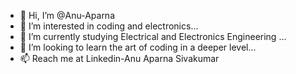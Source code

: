 - 👋 Hi, I’m @Anu-Aparna
- 👀 I’m interested in coding and electronics...
- 🌱 I’m currently studying Electrical and Electronics Engineering ...
- 💞️ I’m looking to learn the art of coding in a deeper level...
- 📫 Reach me at Linkedin-Anu Aparna Sivakumar

<!---
Anu-Aparna/Anu-Aparna is a ✨ special ✨ repository because its `README.md` (this file) appears on your GitHub profile.
You can click the Preview link to take a look at your changes.
--->
